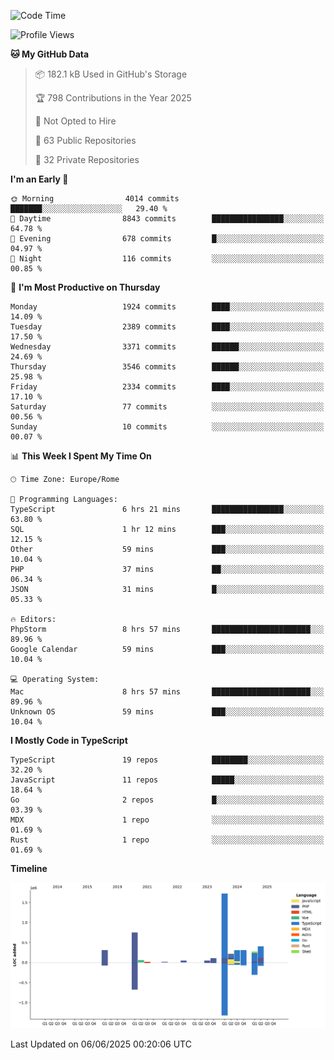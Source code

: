 <!--START_SECTION:waka-->
![Code Time](http://img.shields.io/badge/Code%20Time-6%2C067%20hrs%2050%20mins-blue)

![Profile Views](http://img.shields.io/badge/Profile%20Views-10-blue)

**🐱 My GitHub Data** 

> 📦 182.1 kB Used in GitHub's Storage 
 > 
> 🏆 798 Contributions in the Year 2025
 > 
> 🚫 Not Opted to Hire
 > 
> 📜 63 Public Repositories 
 > 
> 🔑 32 Private Repositories 
 > 
**I'm an Early 🐤** 

```text
🌞 Morning                4014 commits        ███████░░░░░░░░░░░░░░░░░░   29.40 % 
🌆 Daytime                8843 commits        ████████████████░░░░░░░░░   64.78 % 
🌃 Evening                678 commits         █░░░░░░░░░░░░░░░░░░░░░░░░   04.97 % 
🌙 Night                  116 commits         ░░░░░░░░░░░░░░░░░░░░░░░░░   00.85 % 
```
📅 **I'm Most Productive on Thursday** 

```text
Monday                   1924 commits        ████░░░░░░░░░░░░░░░░░░░░░   14.09 % 
Tuesday                  2389 commits        ████░░░░░░░░░░░░░░░░░░░░░   17.50 % 
Wednesday                3371 commits        ██████░░░░░░░░░░░░░░░░░░░   24.69 % 
Thursday                 3546 commits        ██████░░░░░░░░░░░░░░░░░░░   25.98 % 
Friday                   2334 commits        ████░░░░░░░░░░░░░░░░░░░░░   17.10 % 
Saturday                 77 commits          ░░░░░░░░░░░░░░░░░░░░░░░░░   00.56 % 
Sunday                   10 commits          ░░░░░░░░░░░░░░░░░░░░░░░░░   00.07 % 
```


📊 **This Week I Spent My Time On** 

```text
🕑︎ Time Zone: Europe/Rome

💬 Programming Languages: 
TypeScript               6 hrs 21 mins       ████████████████░░░░░░░░░   63.80 % 
SQL                      1 hr 12 mins        ███░░░░░░░░░░░░░░░░░░░░░░   12.15 % 
Other                    59 mins             ███░░░░░░░░░░░░░░░░░░░░░░   10.04 % 
PHP                      37 mins             ██░░░░░░░░░░░░░░░░░░░░░░░   06.34 % 
JSON                     31 mins             █░░░░░░░░░░░░░░░░░░░░░░░░   05.33 % 

🔥 Editors: 
PhpStorm                 8 hrs 57 mins       ██████████████████████░░░   89.96 % 
Google Calendar          59 mins             ███░░░░░░░░░░░░░░░░░░░░░░   10.04 % 

💻 Operating System: 
Mac                      8 hrs 57 mins       ██████████████████████░░░   89.96 % 
Unknown OS               59 mins             ███░░░░░░░░░░░░░░░░░░░░░░   10.04 % 
```

**I Mostly Code in TypeScript** 

```text
TypeScript               19 repos            ████████░░░░░░░░░░░░░░░░░   32.20 % 
JavaScript               11 repos            █████░░░░░░░░░░░░░░░░░░░░   18.64 % 
Go                       2 repos             █░░░░░░░░░░░░░░░░░░░░░░░░   03.39 % 
MDX                      1 repo              ░░░░░░░░░░░░░░░░░░░░░░░░░   01.69 % 
Rust                     1 repo              ░░░░░░░░░░░░░░░░░░░░░░░░░   01.69 % 
```



**Timeline**

![Lines of Code chart](https://raw.githubusercontent.com/frnwtr/frnwtr/main/assets/bar_graph.png)


 Last Updated on 06/06/2025 00:20:06 UTC
<!--END_SECTION:waka-->